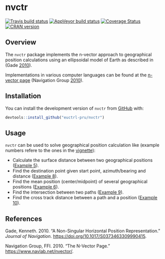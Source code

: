 
<!-- README.md is generated from README.Rmd. Please edit that file -->

# nvctr

[![Travis build
status](https://travis-ci.org/euctrl-pru/nvctr.svg?branch=master)](https://travis-ci.org/euctrl-pru/nvctr)
[![AppVeyor build
status](https://ci.appveyor.com/api/projects/status/github/euctrl-pru/nvctr?branch=master&svg=true)](https://ci.appveyor.com/project/euctrl-pru/nvctr)
[![Coverage
Status](https://codecov.io/gh/euctrl-pru/nvctr/branch/master/graph/badge.svg)](https://codecov.io/gh/euctrl-pru/nvctr)
[![CRAN
version](http://www.r-pkg.org/badges/version/nvctr)](https://cran.r-project.org/package=nvctr)

## Overview

The `nvctr` package implements the n-vector approach to geographical
position calculations using an ellipsoidal model of Earth as described
in (Gade [2010](#ref-gade_2010)).

Implementations in various computer languages can be found at the
[n-vector page](https://www.navlab.net/nvector/) (Navigation Group
[2010](#ref-navigationgroupatffi_2010)).

## Installation

You can install the development version of `nvctr` from
[GitHub](https://github.com/euctrl-pru/nvctr) with:

``` r
devtools::install_github("euctrl-pru/nvctr")
```

## Usage

`nvctr` can be used to solve geographical position calculation like
(example numbers refere to the ones in the
[vignette](http://ansperformance.eu/nvctr/articles/position-calculations.html "nvctr vignette")):

  - Calculate the surface distance between two geographical positions
    ([Example
    5](http://ansperformance.eu/nvctr/articles/position-calculations.html#example-05 "Example 5: Surface distance")).
  - Find the destination point given start point, azimuth/bearing and
    distance ([Example
    8](http://ansperformance.eu/nvctr/articles/position-calculations.html#example-8-a-and-azimuthdistance-to-b "Example 8: A and azimuth/distance to B")).
  - Find the mean position (center/midpoint) of several geographical
    positions ([Example
    6](http://ansperformance.eu/nvctr/articles/position-calculations.html#example-6-interpolated-position "Example 6: Interpolated position")).
  - Find the intersection between two paths ([Example
    9](http://ansperformance.eu/nvctr/articles/position-calculations.html#example-9-intersection-of-two-paths "Example 9: Intersection of two paths")).
  - Find the cross track distance between a path and a position
    ([Example
    10](http://ansperformance.eu/nvctr/articles/position-calculations.html#example-10-cross-track-distance-cross-track-error "Example 10: Cross track distance (cross track error)")).

## References

<div id="refs" class="references">

<div id="ref-gade_2010">

Gade, Kenneth. 2010. “A Non-Singular Horizontal Position
Representation.” *Journal of Navigation*.
<https://doi.org/10.1017/S0373463309990415>.

</div>

<div id="ref-navigationgroupatffi_2010">

Navigation Group, FFI. 2010. “The N-Vector Page.”
<https://www.navlab.net/nvector/>.

</div>

</div>
